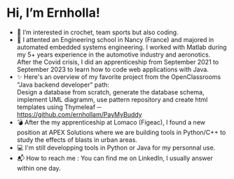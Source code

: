 # Hi, I’m Ernholla!
- 🧶 I’m interested in crochet, team sports but also coding.
- 🌱 I attented an Engineering school in Nancy (France) and majored in automated embedded systems engineering.
I worked with Matlab during my 5+ years experience in the automotive industry and aeronotics.  
After the Covid crisis, I did an apprenticeship from September 2021 to September 2023 to learn how to code web applications with Java.
- :sparkles: Here's an overview of my favorite project from the OpenClassrooms "Java backend developer" path:  
  Design a database from scratch, generate the database schema, implement UML diagramm, use pattern repository and create html templates using Thymeleaf ─ https://github.com/ernhollam/PayMyBuddy
- :bomb: After the my apprenticeship at Lomaco (Figeac), I found a new position at APEX Solutions where we are building tools in Python/C++ to study the effects of blasts in urban areas.
- :computer: I'm still developping tools in Python or Java for my personnal use.
- :mailbox_with_mail: How to reach me : You can find me on LinkedIn, I usually answer within one day.

<!---
ernhollam/ernhollam is a ✨ special ✨ repository because its `README.md` (this file) appears on your GitHub profile.
You can click the Preview link to take a look at your changes.
--->
